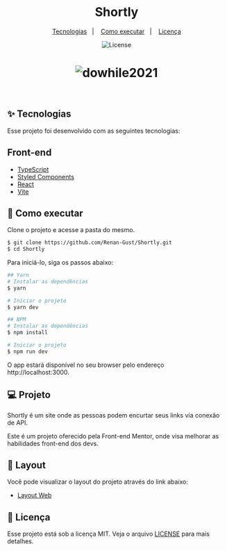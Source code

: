 <h1 align="center">Shortly</h1>

<p align="center">
  <a href="#-tecnologias">Tecnologias</a>&nbsp;&nbsp;&nbsp;|&nbsp;&nbsp;&nbsp;
  <a href="#-como-executar">Como executar</a>&nbsp;&nbsp;&nbsp;|&nbsp;&nbsp;&nbsp;
  <a href="#-licença">Licença</a>
</p>

<p align="center">
  <img alt="License" src="https://img.shields.io/static/v1?label=license&message=MIT&color=8257E5&labelColor=000000">
</p>

<h1 align="center">
    <img alt="dowhile2021" src="https://i.ibb.co/7RkSrCV/Shortly.png" alt="Shortly" />
</h1>

<br>

## ✨ Tecnologias

Esse projeto foi desenvolvido com as seguintes tecnologias:

## Front-end
- [TypeScript](https://www.typescriptlang.org/)
- [Styled Components](https://styled-components.com/)
- [React](https://reactjs.org)
- [Vite](https://vitejs.dev/)

## 🚀 Como executar

Clone o projeto e acesse a pasta do mesmo.

```bash
$ git clone https://github.com/Renan-Gust/Shortly.git
$ cd Shortly
```

Para iniciá-lo, siga os passos abaixo:
```bash
## Yarn
# Instalar as dependências
$ yarn

# Iniciar o projeto
$ yarn dev

## NPM
# Instalar as dependências
$ npm install

# Iniciar o projeto
$ npm run dev
```
O app estará disponível no seu browser pelo endereço http://localhost:3000.

## 💻 Projeto

Shortly é um site onde as pessoas podem encurtar seus links via conexão de API.

Este é um projeto oferecido pela Front-end Mentor, onde visa melhorar as habilidades front-end dos devs.

## 🔖 Layout

Você pode visualizar o layout do projeto através do link abaixo:

- [Layout Web](https://www.frontendmentor.io/challenges/url-shortening-api-landing-page-2ce3ob-G)

## 📄 Licença

Esse projeto está sob a licença MIT. Veja o arquivo [LICENSE](LICENSE) para mais detalhes.
